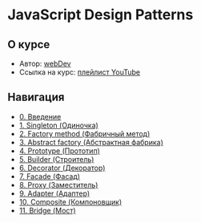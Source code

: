 # JavaScript Design Patterns

## О курсе

- Автор: [webDev](https://www.youtube.com/channel/UCE9ODjNIkOHrnSdkYWLfYhg)
- Ссылка на курс: [плейлист YouTube](https://www.youtube.com/watch?v=wmla1hxxvQI&list=PLNkWIWHIRwMGzgvuPRFkDrpAygvdKJIE4)

## Навигация

- [0. Введение](./docs/0.%20Introduction)
- [1. Singleton (Одиночка)](./docs/1.%20Singleton)
- [2. Factory method (Фабричный метод)](./docs/2.%20Factory%20method)
- [3. Abstract factory (Абстрактная фабрика)](./docs/3.%20Abstract%20factory)
- [4. Prototype (Прототип)](./docs/4.%20Prototype)
- [5. Builder (Строитель)](./docs/5.%20Builder)
- [6. Decorator (Декоратор)](./docs/6.%20Decorator)
- [7. Facade (Фасад)](./docs/7.%20Facade)
- [8. Proxy (Заместитель)](./docs/8.%20Proxy)
- [9. Adapter (Адаптер)](./docs/9.%20Adapter)
- [10. Composite (Компоновщик)](./docs/10.%20Composite)
- [11. Bridge (Мост)](./docs/11.%20Bridge)
